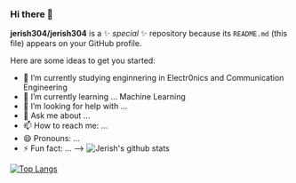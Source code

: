 ### Hi there 👋


**jerish304/jerish304** is a ✨ _special_ ✨ repository because its `README.md` (this file) appears on your GitHub profile.

Here are some ideas to get you started:

- 🔭 I’m currently studying enginnering in Electr0nics and Communication Engineering
- 🌱 I’m currently learning ... Machine Learning
- 🤔 I’m looking for help with ...
- 💬 Ask me about ...
- 📫 How to reach me: ... 
- 😄 Pronouns: ...
- ⚡ Fun fact: ...
-->
![Jerish's github stats](https://github-readme-stats.vercel.app/api?username=jerish304)

[![Top Langs](https://github-readme-stats.vercel.app/api/top-langs/?username=jerish304)](https://github.com/jerish304/github-readme-stats)
